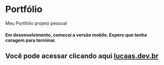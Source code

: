 # Portfólio
Meu Portfólio projeto pessoal 

#### Em desenvolvimento, comecei a versão mobile. Espero que tenha coragem para terminar.  

## Você pode acessar clicando aqui [lucaas.dev.br](lucaas.dev.br)
